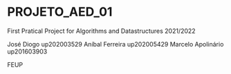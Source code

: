 # PROJETO_AED_01

First Pratical Project for Algorithms and Datastructures 2021/2022

José Diogo up202003529
Aníbal Ferreira up202005429
Marcelo Apolinário up201603903

FEUP
